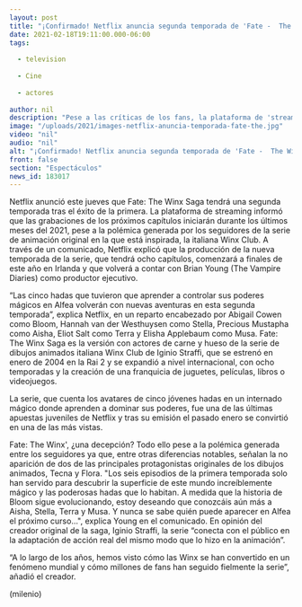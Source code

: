 ```yaml
---
layout: post
title: "¡Confirmado! Netflix anuncia segunda temporada de 'Fate -  The Winx Saga'"
date: 2021-02-18T19:11:00.000-06:00
tags:
  
  - television
  
  - Cine
  
  - actores
  
author: nil
description: "Pese a las críticas de los fans, la plataforma de 'streaming' dio a conocer que la próxima temporada de la serie contará con ocho capítulos. "
image: "/uploads/2021/images-netflix-anuncia-temporada-fate-the.jpg"
video: "nil"
audio: "nil"
alt: "¡Confirmado! Netflix anuncia segunda temporada de 'Fate -  The Winx Saga'"
front: false
section: "Espectáculos"
news_id: 183017
---
```


Netflix anunció este jueves que Fate: The Winx Saga tendrá una segunda temporada tras el éxito de la primera. La plataforma de streaming informó que las grabaciones de los próximos capítulos iniciarán durante los últimos meses del 2021, pese a la polémica generada por los seguidores de la serie de animación original en la que está inspirada, la italiana Winx Club. A través de un comunicado, Netflix explicó que la producción de la nueva temporada de la serie, que tendrá ocho capítulos, comenzará a finales de este año en Irlanda y que volverá a contar con Brian Young (The Vampire Diaries) como productor ejecutivo.

“Las cinco hadas que tuvieron que aprender a controlar sus poderes mágicos en Alfea volverán con nuevas aventuras en esta segunda temporada”, explica Netflix, en un reparto encabezado por Abigail Cowen como Bloom, Hannah van der Westhuysen como Stella, Precious Mustapha como Aisha, Eliot Salt como Terra y Elisha Applebaum como Musa. 
Fate: The Winx Saga es la versión con actores de carne y hueso de la serie de dibujos animados italiana Winx Club de Iginio Straffi, que se estrenó en enero de 2004 en la Rai 2 y se expandió a nivel internacional, con ocho temporadas y la creación de una franquicia de juguetes, películas, libros o videojuegos. 

La serie, que cuenta los avatares de cinco jóvenes hadas en un internado mágico donde aprenden a dominar sus poderes, fue una de las últimas apuestas juveniles de Netflix y tras su emisión el pasado enero se convirtió en una de las más vistas.  

Fate: The Winx', ¿una decepción?  Todo ello pese a la polémica generada entre los seguidores ya que, entre otras diferencias notables, señalan la no aparición de dos de las principales protagonistas originales de los dibujos animados, Tecna y Flora. "Los seis episodios de la primera temporada solo han servido para descubrir la superficie de este mundo increíblemente mágico y las poderosas hadas que lo habitan. A medida que la historia de Bloom sigue evolucionando, estoy deseando que conozcáis aún más a Aisha, Stella, Terra y Musa. Y nunca se sabe quién puede aparecer en Alfea el próximo curso...", explica Young en el comunicado. En opinión del creador original de la saga, Iginio Straffi, la serie “conecta con el público en la adaptación de acción real del mismo modo que lo hizo en la animación”. 

“A lo largo de los años, hemos visto cómo las Winx se han convertido en un fenómeno mundial y cómo millones de fans han seguido fielmente la serie”, añadió el creador.   

(milenio)